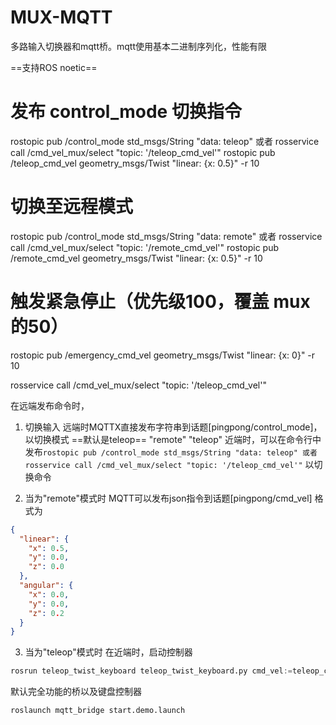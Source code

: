 # MUX-MQTT
多路输入切换器和mqtt桥。mqtt使用基本二进制序列化，性能有限

==支持ROS noetic==

  # 发布 control_mode 切换指令
rostopic pub /control_mode std_msgs/String "data: teleop" 或者 rosservice call /cmd_vel_mux/select "topic: '/teleop_cmd_vel'"
rostopic pub /teleop_cmd_vel geometry_msgs/Twist "linear: {x: 0.5}" -r 10

# 切换至远程模式
rostopic pub /control_mode std_msgs/String "data: remote"  或者 rosservice call /cmd_vel_mux/select "topic: '/remote_cmd_vel'"
rostopic pub /remote_cmd_vel geometry_msgs/Twist "linear: {x: 0.5}" -r 10

# 触发紧急停止（优先级100，覆盖 mux 的50）
rostopic pub /emergency_cmd_vel geometry_msgs/Twist "linear: {x: 0}" -r 10

rosservice call /cmd_vel_mux/select "topic: '/teleop_cmd_vel'"

在远端发布命令时，
1. 切换输入
远端时MQTTX直接发布字符串到话题[pingpong/control_mode]，以切换模式 ==默认是teleop==
"remote"
"teleop"
近端时，可以在命令行中发布`rostopic pub /control_mode std_msgs/String "data: teleop" 或者 rosservice call /cmd_vel_mux/select "topic: '/teleop_cmd_vel'"`
以切换命令

2. 当为"remote"模式时
MQTT可以发布json指令到话题[pingpong/cmd_vel]
格式为
```json
{
  "linear": {
    "x": 0.5,
    "y": 0.0,
    "z": 0.0
  },
  "angular": {
    "x": 0.0,
    "y": 0.0,
    "z": 0.2
  }
}
```

3. 当为"teleop"模式时
在近端时，启动控制器
```python
rosrun teleop_twist_keyboard teleop_twist_keyboard.py cmd_vel:=teleop_cmd_vel
```

默认完全功能的桥以及键盘控制器
```python
roslaunch mqtt_bridge start.demo.launch
```
